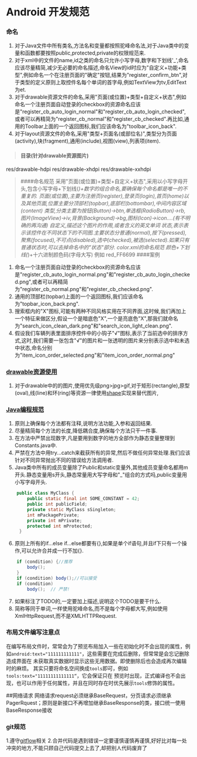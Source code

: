 # Android 开发规范

### 命名

1. 对于Java文件中所有类名,方法名和变量都按照驼峰命名法,对于Java类中的变量和函数都要按照public,protected,private的权限规范来.
2. 对于xml中的文件的name,id之类的命名只允许小写字母,数字和下划线'_',命名应该尽量精简,减少无必要的命名描述,命名View的id时应为"自定义+功能+类型",例如命名一个在注册页面的"确定"按钮,结果为"register_confirm_btn",对于类型的定义原则上取控件名每个单词的首字母,例如TextView为tv,EditText为et.
3. 对于drawable资源文件的命名,采用"页面(或位置)+类型+自定义+状态",例如命名一个注册页面自动登录的checkbox的资源命名应该是"register_cb_auto_login_normal"和"register_cb_auto_login_checked",或者可以再精简为"register_cb_normal"和"register_cb_checked".再比如,通用的Toolbar上面的一个返回图标,我们应该命名为"toolbar_icon_back".
4. 对于layout资源文件的命名,采用"类型+页面名(或部位名)",类型分为页面(activity),块(fragment),通用(include),视图(view),列表项(item).


>#### 目录(针对drawable资源图片)
res/drawable-hdpi
res/drawable-xhdpi
res/drawable-xxhdpi

>####命名规范
采用"页面(或位置)+类型+自定义+状态",采用以小写字母开头,包含小写字母+下划线(_)+数字的组合命名,要确保每个命名都是唯一的不重复的.
页面(或位置),主要为注册页(register),登录页(login),首页(home)以及其他页面,位置主要分顶部栏(topbar),底部栏(bottombar),中间内容区域(content)
类型,分类主要为按钮(Button)->btn,单选框(RadioButton)->rb,图片(ImageView)->iv,背景(Background)->bg,图标(Icon)->icon....(有不明确的再沟通)
自定义,描述这个图片的作用,或者含义的英文单词
状态,表示表示该控件在不同状态下的不同图.主要状态分普通(normal),按下(pressed),聚焦(focused),不可点(disabled),选中(checked),被选(selected).如果只有普通状态时,可以去掉命名中的"状态"部分.
color.xml的命名规范 颜色+下划线(_)+十六进制颜色码(字母大写) 例如 red_FF6699
>####案例
1. 命名一个注册页面自动登录的checkbox的资源命名应该是"register_cb_auto_login_normal.png"和"register_cb_auto_login_checked.png",或者可以再精简为"register_cb_normal.png"和"register_cb_checked.png".
2. 通用的顶部栏(topbar)上面的一个返回图标,我们应该命名为"topbar_icon_back.png".
3. 搜索框内的"X"图标,可能有两种不同风格实用在不同界面,这时候,我们再加上一个特征来做区分,假设一个是暗底色"X",一个是亮底色"X",那我们就命名为"search_icon_clean_dark.png"和"search_icon_light_clean.png".
4. 假设我们车辆列表里面排序控件中的小钩子"√"图标,表示了当前选中的排序方式,这时,我们需要一张包含"√"的图片和一张透明的图片来分别表示选中和未选中状态,命名分别为"item_icon_order_selected.png"和"item_icon_order_normal.png"


### [drawable资源使用](http://developer.android.com/intl/zh-cn/guide/topics/resources/drawable-resource.html)
1. 对于drawable中的的图片,使用优先级png>jpg>gif,对于矩形(rectangle),原型(oval),线(line)和环(ring)等资源一律使用[shape](http://developer.android.com/intl/zh-cn/guide/topics/resources/drawable-resource.html#Shape)实现来替代图片,

### [Java编程规范](http://source.android.com/source/code-style.html)
1. 原则上确保每个方法都有注释,说明方法功能,入参和返回结果.
2. 尽量精简每个方法的长度,降低耦合度,确保每个方法只干一件事.
3. 在方法中严禁出现数字,凡是要用到数字的地方全部作为静态变量整理到Constants.java中.
4. 严禁在方法中用try...catch来截获所有的异常,然后不做任何异常处理.我们应该针对不同异常抛出不同的错误给方法调用者.
5. Java类中所有的成员变量除了Public和static变量外,其他成员变量命名都用m开头.静态变量用s开头,静态常量用大写字母和"_"组合的方式吗,public变量用小写字母开头.
```java
    public class MyClass {
        public static final int SOME_CONSTANT = 42;
        public int publicField;
        private static MyClass sSingleton;
        int mPackagePrivate;
        private int mPrivate;
        protected int mProtected;
     }
```
6. 原则上所有的if...else if...else都要有{},如果是单个if语句,并且if下只有一个操作,可以允许合并成一行不加{}.
```java
    if (condition) {//推荐
        body();
    }
    if (condition) body();//可以接受
    if (condition)
        body();  // 严禁!
```
7. 如果标注了TODO的,一定要加上描述,说明这个TODO是要干什么.
8. 简称等同于单词,一样使用驼峰命名,而不是每个字母都大写,例如使用XmlHttpRequest,而不是XMLHTTPRequest.

### 布局文件编写注意点
在编写布局文件时，常常会为了预览布局加入一些在初始化时不会出现的属性，例如`android:text="111111111111"`，这些需要在完成后删除，但常常是会忘记删除造成界面在
未获取真实数据时显示这些无用数据。即使删除后也会造成再次编辑时的麻烦。 其实只要将命名空间换成`tools`即可，例如`tools:text="11111111111111“`，它会保证只在
预览时出现，正式编译也不会出现，也可以作用于任何属性，并且在同时存在时优先展示`tools`修饰的属性。


##网络请求
网络请求request必须继承BaseRequest，分页请求必须继承PagerRquest；原则是新接口不再增加继承BaseResponse的类，接口统一使用BaseResponse<Domin>接收

### git规范
1.遵守[gitflow](https://github.com/maihaoche/manual/blob/master/git.md)相关
2.合并代码是遇到错误一定要谨慎谨慎再谨慎,好好比对每一处冲突的地方,不能只顾自己代码提交上去了,却把别人代码废弃了